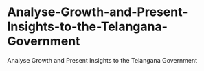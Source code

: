 # Analyse-Growth-and-Present-Insights-to-the-Telangana-Government
Analyse Growth and Present Insights to the Telangana Government

